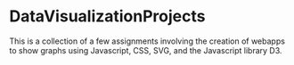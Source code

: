 # DataVisualizationProjects
This is a collection of a few assignments involving the creation of webapps to show graphs using Javascript, CSS, SVG, and the Javascript library D3. 
